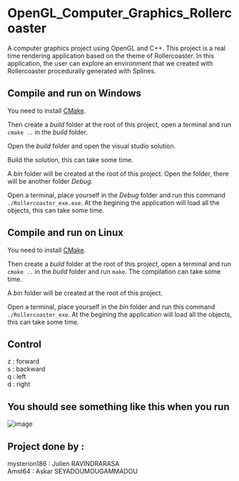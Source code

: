 # OpenGL_Computer_Graphics_Rollercoaster
A computer graphics project using OpenGL and C++. This project is a real time rendering application based on the theme of Rollercoaster. In this application, the user can explore an environment that we created with Rollercoaster procedurally generated with Splines.

## Compile and run on Windows
You need to install [CMake](https://cmake.org/download/).

Then create a *build* folder at the root of this project, open a terminal and run `cmake ..` in the *build* folder.

Open the *build* folder and open the visual studio solution.

Build the solution, this can take some time.

A *bin* folder will be created at the root of this project. Open the folder, there will be another folder *Debug*.

Open a terminal, place yourself in the *Debug* folder and run this command `./Rollercoaster_exe.exe`. At the begining the application will load all the objects, this can take some time.

## Compile and run on Linux

You need to install [CMake](https://cmake.org/download/).

Then create a *build* folder at the root of this project, open a terminal and run `cmake ..` in the *build* folder and run `make`. The compilation can take some time.

A *bin* folder will be created at the root of this project.

Open a terminal, place yourself in the *bin* folder and run this command `./Rollercoaster_exe`. At the begining the application will load all the objects, this can take some time.

## Control
z : forward  
s : backward  
q : left  
d : right

## You should see something like this when you run
![image](https://user-images.githubusercontent.com/91250466/236700696-820efcee-3df7-4834-9938-530b8c82b690.png)


## Project done by : 
mysterion186 : Julien RAVINDRARASA  
Amst64 : Askar SEYADOUMOUGAMMADOU
